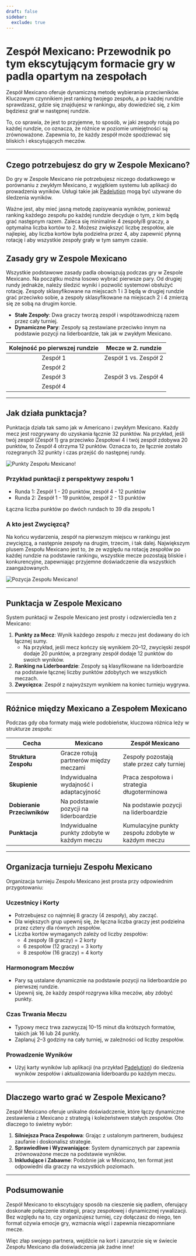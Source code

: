 ```yaml
---
draft: false
sidebar:
  exclude: true
---
```

# Zespół Mexicano: Przewodnik po tym ekscytującym formacie gry w padla opartym na zespołach

Zespół Mexicano oferuje dynamiczną metodę wybierania przeciwników. Kluczowym czynnikiem jest ranking twojego zespołu, a po każdej rundzie sprawdzasz, gdzie się znajdujesz w rankingu, aby dowiedzieć się, z kim będziesz grał w następnej rundzie.

To, co sprawia, że jest to przyjemne, to sposób, w jaki zespoły rotują po każdej rundzie, co oznacza, że różnice w poziomie umiejętności są zrównoważone. Zapewnia to, że każdy zespół może spodziewać się bliskich i ekscytujących meczów.

---

## Czego potrzebujesz do gry w Zespole Mexicano?

Do gry w Zespole Mexicano nie potrzebujesz niczego dodatkowego w porównaniu z zwykłym Mexicano, z wyjątkiem systemu lub aplikacji do prowadzenia wyników. Usługi takie jak [Padelution](https://www.padelution.com/americano) mogą być używane do śledzenia wyników.

Ważne jest, aby mieć jasną metodę zapisywania wyników, ponieważ ranking każdego zespołu po każdej rundzie decyduje o tym, z kim będą grać następnym razem. Zaleca się minimalnie 4 zespoły/8 graczy, a optymalna liczba kortów to 2. Możesz zwiększyć liczbę zespołów, ale najlepiej, aby liczba kortów była podzielna przez 4, aby zapewnić płynną rotację i aby wszystkie zespoły grały w tym samym czasie.


## Zasady gry w Zespole Mexicano

Wszystkie podstawowe zasady padla obowiązują podczas gry w Zespole Mexicano. Na początku można losowo wybrać pierwsze pary. Od drugiej rundy jednakże, należy śledzić wyniki i pozwolić systemowi obsłużyć rotację. Zespoły sklasyfikowane na miejscach 1 i 3 będą w drugiej rundzie grać przeciwko sobie, a zespoły sklasyfikowane na miejscach 2 i 4 zmierzą się ze sobą na drugim korcie.

- **Stałe Zespoły**: Dwa graczy tworzą zespół i współzawodniczą razem przez cały turniej.
- **Dynamiczne Pary**: Zespoły są zestawiane przeciwko innym na podstawie pozycji na liderboardzie, tak jak w zwykłym Mexicano.

| Kolejność po pierwszej rundzie | Mecze w 2. rundzie |
|:---------------------------:|:---------------------:|
|            Zespół 1           |   Zespół 1 vs. Zespół 2   |
|            Zespół 2           |                       |
|            Zespół 3           |   Zespół 3 vs. Zespół 4   |
|            Zespół 4           |                       |
---

## Jak działa punktacja?

Punktacja działa tak samo jak w Americano i zwykłym Mexicano. Każdy mecz jest rozgrywany do uzyskania łącznie 32 punktów. Na przykład, jeśli twój zespół (Zespół 1) gra przeciwko Zespołowi 4 i twój zespół zdobywa 20 punktów, to Zespół 4 otrzyma 12 punktów. Oznacza to, że łącznie zostało rozegranych 32 punkty i czas przejść do następnej rundy.

![Punkty Zespołu Mexicano!](/pl/images/team-mexicano-scores.png "Punkty Zespołu Mexicano!")

### Przykład punktacji z perspektywy zespołu 1
- Runda 1: Zespół 1 - 20 punktów, zespół 4 - 12 punktów
- Runda 2: Zespół 1 - 19 punktów, zespół 2 - 13 punktów

Łączna liczba punktów po dwóch rundach to 39 dla zespołu 1


### A kto jest Zwycięzcą?
Na końcu wydarzenia, zespół na pierwszym miejscu w rankingu jest zwycięzcą, a następnie zespoły na drugim, trzecim, i tak dalej. Największym plusem Zespołu Mexicano jest to, że ze względu na rotację zespołów po każdej rundzie na podstawie rankingu, wszystkie mecze pozostają bliskie i konkurencyjne, zapewniając przyjemne doświadczenie dla wszystkich zaangażowanych.

![Pozycja Zespołu Mexicano!](/pl/images/team-mexicano-standing.png "Pozycja Zespołu Mexicano")

---

## Punktacja w Zespole Mexicano

System punktacji w Zespole Mexicano jest prosty i odzwierciedla ten z Mexicano:

1. **Punkty za Mecz**: Wynik każdego zespołu z meczu jest dodawany do ich łącznej sumy.
   - Na przykład, jeśli mecz kończy się wynikiem 20–12, zwycięski zespół dodaje 20 punktów, a przegrany zespół dodaje 12 punktów do swoich wyników.
2. **Ranking na Liderboardzie**: Zespoły są klasyfikowane na liderboardzie na podstawie łącznej liczby punktów zdobytych we wszystkich meczach.
3. **Zwycięzca**: Zespół z najwyższym wynikiem na koniec turnieju wygrywa.

---

## Różnice między Mexicano a Zespołem Mexicano

Podczas gdy oba formaty mają wiele podobieństw, kluczowa różnica leży w strukturze zespołu:

| **Cecha**            | **Mexicano**                                     | **Zespół Mexicano**                                  |
|-------------------------|-------------------------------------------------|---------------------------------------------------|
| **Struktura Zespołu**      | Gracze rotują partnerów między meczami         | Zespoły pozostają stałe przez cały turniej      |
| **Skupienie**               | Indywidualna wydajność i adaptacyjność         | Praca zespołowa i strategia długoterminowa                   |
| **Dobieranie Przeciwników**    | Na podstawie pozycji na liderboardzie                  | Na podstawie pozycji na liderboardzie                    |
| **Punktacja**             | Indywidualne punkty zdobyte w każdym meczu        | Kumulacyjne punkty zespołu zdobyte w każdym meczu     |

---

## Organizacja turnieju Zespołu Mexicano

Organizacja turnieju Zespołu Mexicano jest prosta przy odpowiednim przygotowaniu:

### Uczestnicy i Korty
- Potrzebujesz co najmniej 8 graczy (4 zespoły), aby zacząć.
- Dla większych grup upewnij się, że łączna liczba graczy jest podzielna przez cztery dla równych zespołów.
- Liczba kortów wymaganych zależy od liczby zespołów:
  - 4 zespoły (8 graczy) = 2 korty
  - 6 zespołów (12 graczy) = 3 korty
  - 8 zespołów (16 graczy) = 4 korty

### Harmonogram Meczów
- Pary są ustalane dynamicznie na podstawie pozycji na liderboardzie po pierwszej rundzie.
- Upewnij się, że każdy zespół rozgrywa kilka meczów, aby zdobyć punkty.

### Czas Trwania Meczu
- Typowy mecz trwa zazwyczaj 10–15 minut dla krótszych formatów, takich jak 16 lub 24 punkty.
- Zaplanuj 2–3 godziny na cały turniej, w zależności od liczby zespołów.

### Prowadzenie Wyników
- Użyj karty wyników lub aplikacji (na przykład [Padelution](https://www.padelution.com/americano)) do śledzenia wyników zespołów i aktualizowania liderboardu po każdym meczu.

---

## Dlaczego warto grać w Zespole Mexicano?

Zespół Mexicano oferuje unikalne doświadczenie, które łączy dynamiczne zestawienia z Mexicano z strategią i koleżeństwem stałych zespołów. Oto dlaczego to świetny wybór:

1. **Silniejsza Praca Zespołowa**: Grając z ustalonym partnerem, budujesz zaufanie i doskonalisz strategie.
2. **Sprawiedliwe i Wyzwaniające**: System dynamicznych par zapewnia zrównoważone mecze na podstawie wyników.
3. **Inkludujące i Zabawne**: Podobnie jak w Mexicano, ten format jest odpowiedni dla graczy na wszystkich poziomach.

---

## Podsumowanie

Zespół Mexicano to ekscytujący sposób na cieszenie się padlem, oferujący doskonałe połączenie strategii, pracy zespołowej i dynamicznej rywalizacji. Bez względu na to, czy organizujesz turniej, czy dołączasz do niego, ten format ożywia emocje gry, wzmacnia więzi i zapewnia niezapomniane mecze.

Więc złap swojego partnera, wejdźcie na kort i zanurzcie się w świecie Zespołu Mexicano dla doświadczenia jak żadne inne!